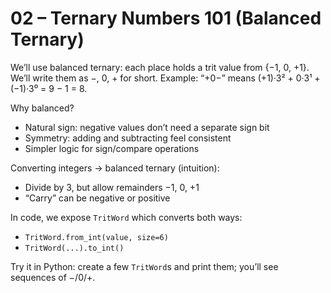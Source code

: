 # 02 – Ternary Numbers 101 (Balanced Ternary)

We’ll use balanced ternary: each place holds a trit value from {−1, 0, +1}. We’ll write them as −, 0, + for short. Example: “+0−” means (+1)·3² + 0·3¹ + (−1)·3⁰ = 9 − 1 = 8.

Why balanced?
- Natural sign: negative values don’t need a separate sign bit
- Symmetry: adding and subtracting feel consistent
- Simpler logic for sign/compare operations

Converting integers → balanced ternary (intuition):
- Divide by 3, but allow remainders −1, 0, +1
- “Carry” can be negative or positive

In code, we expose `TritWord` which converts both ways:
- `TritWord.from_int(value, size=6)`
- `TritWord(...).to_int()`

Try it in Python: create a few `TritWord`s and print them; you’ll see sequences of −/0/+.
